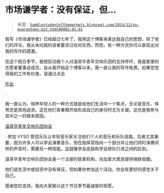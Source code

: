 <!--yml

类别：未分类

日期：2024-05-18 03:27:33

-->

# 市场谦学者：没有保证，但...

> 来源：[`humblestudentofthemarkets.blogspot.com/2014/12/no-guarantees-but.html#0001-01-01`](https://humblestudentofthemarkets.blogspot.com/2014/12/no-guarantees-but.html#0001-01-01)

我写《市场谦学者》已经超过七年了。我用这个博客来表达我自己的思想，除了他们的评论，我从未向我的读者要求过任何东西。然而，有一种方式你可以表现出对我的写作的感激。

在这个假日季节，我想启动我个人对温哥华青年交响乐团的支持呼吁，我是那里的志愿者董事会成员。自从我开始这个博客以来，我一直让我的写作免费。如果您觉得我的工作有价值，请通过点击

[在此](https://www.canadahelps.org/dn/15256)

.

我一直认为，培养年轻人的一种方式就是给他们生活中一个焦点，无论是音乐、体育还是其他追求。这在他们青春期开始形成自己的身份时尤为关键。这也是我参与其中之一的根本原因。

[温哥华青年交响乐团协会](http://vyso.com/)

. 参加 VYSO 管弦乐队让年轻音乐家关注他们个人的音乐和乐队技能。后者尤其重要，因为许多人可以学会演奏音乐，但在指挥官指向一个部分并让他们同时演奏同样的声音时，需要另一种技能。这就像学会走路和学会排队行进之间的区别。

温哥华青年交响乐团协会是一个注册的慈善机构，向加拿大居民提供捐款收据。

他们说生活中或投资中没有保证，但如果你参加这个活动，你会有更好的感觉关于自己。

感谢您的支持，我向大家致以这个节日季节最诚挚的祝愿。
